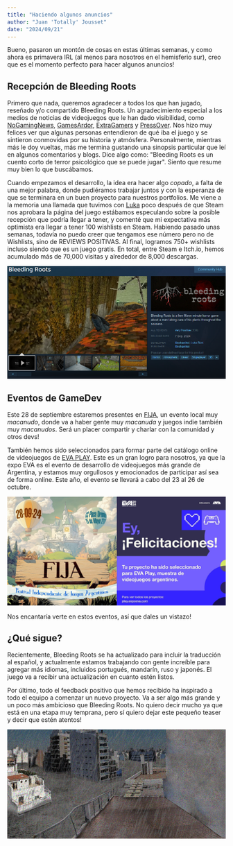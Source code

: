 ```yaml
---
title: "Haciendo algunos anuncios"
author: "Juan 'Totally' Jousset"
date: "2024/09/21"
---
```


Bueno, pasaron un montón de cosas en estas últimas semanas, y como ahora es primavera IRL (al menos para nosotros en el hemisferio sur), creo que es el momento perfecto para hacer algunos anuncios!

## Recepción de Bleeding Roots

Primero que nada, queremos agradecer a todos los que han jugado, reseñado y/o compartido Bleeding Roots. Un agradecimiento especial a los medios de noticias de videojuegos que le han dado visibilidad, como [NoGamingNews](https://nogamingnews.com/bleeding-roots-cuidar-el-jardin-nunca-fue-tan-perturbador), [GamesArdor](https://gamesardor.net/top-steam-games-to-lookout-for-in-september-2024/), [ExtraGamers](https://www.extragamers.com.ar/2024/09/el-juego-argentino-bleeding-roots-ya-esta-disponible-en-steam-de-manera-gratuita.html) y [PressOver](https://www.youtube.com/watch?v=12dIjwJYr00).
Nos hizo muy felices ver que algunas personas entendieron de qué iba el juego y se sintieron conmovidas por su historia y atmósfera. Personalmente, mientras más le doy vueltas, más me termina gustando una sinopsis particular que leí en algunos comentarios y blogs. Dice algo como: "Bleeding Roots es un cuento corto de terror psicológico que se puede jugar". Siento que resume muy bien lo que buscábamos.

Cuando empezamos el desarrollo, la idea era hacer algo _copado_, a falta de una mejor palabra, donde pudiéramos trabajar juntos y con la esperanza de que se terminara en un buen proyecto para nuestros portfolios. Me viene a la memoria una llamada que tuvimos con [Luka](https://x.com/lukahizoalgo) poco después de que Steam nos aprobara la página del juego estábamos especulando sobre la posible recepción que podría llegar a tener, y comenté que mi expectativa más optimista era llegar a tener 100 wishlists en Steam. Habiendo pasado unas semanas, todavía no puedo creer que tengamos ese número pero no de Wishlists, sino de REVIEWS POSITIVAS. Al final, logramos 750+ wishlists incluso siendo que es un juego gratis. En total, entre Steam e Itch.io, hemos acumulado más de 70,000 visitas y alrededor de 8,000 descargas.

![Reviews](../../../assets/blogImg/someannouncements_2.png)

## Eventos de GameDev

Este 28 de septiembre estaremos presentes en [FIJA](https://x.com/FIJA_vj), un evento local muy _macanudo_, donde va a haber gente muy _macanuda_ y juegos indie también muy _macanudos_. Será un placer compartir y charlar con la comunidad y otros devs!

También hemos sido seleccionados para formar parte del catálogo online de videojuegos de [EVA PLAY](https://expoeva.com/en/). Este es un gran logro para nosotros, ya que la expo EVA es el evento de desarrollo de videojuegos más grande de Argentina, y estamos muy orgullosos y emocionados de participar así sea de forma online. Este año, el evento se llevará a cabo del 23 al 26 de octubre.

![Events](../../../assets/blogImg/someannouncements_3.jpg)

Nos encantaría verte en estos eventos, así que dales un vistazo!

## ¿Qué sigue?

Recientemente, Bleeding Roots se ha actualizado para incluir la traducción al español, y actualmente estamos trabajando con gente increíble para agregar más idiomas, incluidos portugués, mandarín, ruso y japonés. El juego va a recibir una actualización en cuanto estén listos.

Por último, todo el feedback positivo que hemos recibido ha inspirado a todo el equipo a comenzar un nuevo proyecto. Va a ser algo más grande y un poco más ambicioso que Bleeding Roots. No quiero decir mucho ya que está en una etapa muy temprana, pero sí quiero dejar este pequeño teaser y decir que estén atentos!

![Teaser](../../../assets/blogImg/someannouncements_1.png)
